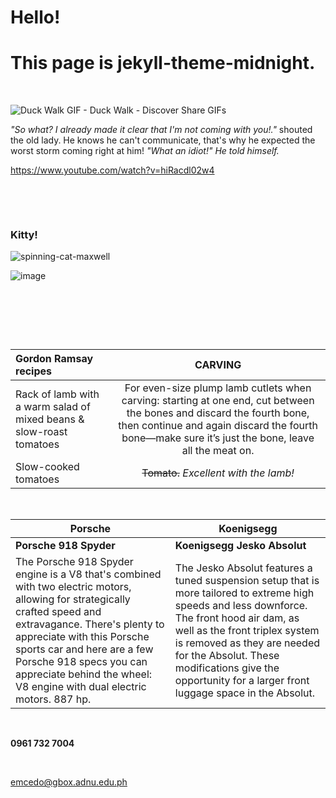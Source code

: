 # Hello!
# This page is jekyll-theme-midnight.

&nbsp; &nbsp; &nbsp; &nbsp;

![Duck Walk GIF - Duck Walk - Discover   Share GIFs](https://github.com/outmoded1PonGee0/outmoded1PonGee0.github.io/assets/150323782/09bf2fd5-85c8-4d8b-ba8e-afb8033add97)


*"So what? I already made it clear that I'm not coming with you!."* shouted the old lady. He knows he can't communicate, that's why he expected the worst storm coming right at him! *"What an idiot!"* *He told himself.* 


https://www.youtube.com/watch?v=hiRacdl02w4

&nbsp; &nbsp; &nbsp; &nbsp;

&nbsp; &nbsp; &nbsp; &nbsp;


### Kitty!

![spinning-cat-maxwell](https://github.com/outmoded1PonGee0/outmoded1PonGee0.github.io/assets/150323782/4172ee6f-8b5c-4bd2-8429-8c231aed08a3)

![image](https://github.com/outmoded1PonGee0/outmoded1PonGee0.github.io/assets/150323782/05e73bde-46a1-41cd-956c-7d3e9efaccea)


&nbsp; &nbsp; &nbsp; &nbsp;


&nbsp; &nbsp; &nbsp; &nbsp;


&nbsp; &nbsp; &nbsp; &nbsp;


| Gordon Ramsay recipes     | CARVING |
| :---| :----: |
| Rack of lamb with a warm salad of mixed beans & slow-roast tomatoes | For even-size plump lamb cutlets when carving: starting at one end, cut between the bones and discard the fourth bone, then continue and again discard the fourth bone—make sure it’s just the bone, leave all the meat on. |
| Slow-cooked tomatoes | ~~Tomato.~~ *Excellent with the lamb!*  |


&nbsp; &nbsp; &nbsp; &nbsp;


| Porsche | Koenigsegg |
| --- | ----------- |
|  **Porsche 918 Spyder**  | **Koenigsegg Jesko Absolut** |
| The Porsche 918 Spyder engine is a V8 that's combined with two electric motors, allowing for strategically crafted speed and extravagance. There's plenty to appreciate with this Porsche sports car and here are a few Porsche 918 specs you can appreciate behind the wheel: V8 engine with dual electric motors. 887 hp. | The Jesko Absolut features a tuned suspension setup that is more tailored to extreme high speeds and less downforce. The front hood air dam, as well as the front triplex system is removed as they are needed for the Absolut. These modifications give the opportunity for a larger front luggage space in the Absolut. |

&nbsp; &nbsp; &nbsp; &nbsp;


**0961 732 7004**


&nbsp; &nbsp; &nbsp; &nbsp;


emcedo@gbox.adnu.edu.ph


&nbsp; &nbsp; &nbsp; &nbsp;
